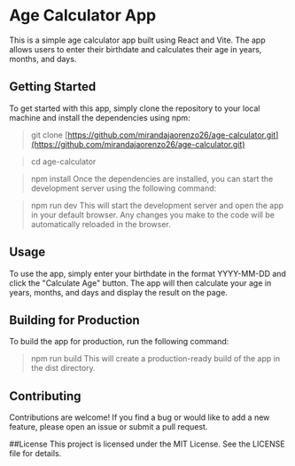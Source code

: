 # Age Calculator App
This is a simple age calculator app built using React and Vite. The app allows users to enter their birthdate and calculates their age in years, months, and days.

## Getting Started
To get started with this app, simply clone the repository to your local machine and install the dependencies using npm:

> git clone [https://github.com/mirandajaorenzo26/age-calculator.git](https://github.com/mirandajaorenzo26/age-calculator.git)

> cd age-calculator

> npm install
Once the dependencies are installed, you can start the development server using the following command:


> npm run dev
This will start the development server and open the app in your default browser. Any changes you make to the code will be automatically reloaded in the browser.

## Usage
To use the app, simply enter your birthdate in the format YYYY-MM-DD and click the "Calculate Age" button. The app will then calculate your age in years, months, and days and display the result on the page.

## Building for Production
To build the app for production, run the following command:
>npm run build
This will create a production-ready build of the app in the dist directory.

## Contributing
Contributions are welcome! If you find a bug or would like to add a new feature, please open an issue or submit a pull request.

##License
This project is licensed under the MIT License. See the LICENSE file for details.
